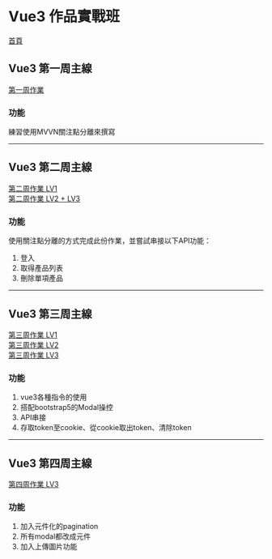 # Vue3 作品實戰班
<a href="https://larrywithmanpower.github.io/vue3-mainProject/">首頁</a>

## Vue3 第一周主線
<a href="https://larrywithmanpower.github.io/vue3-mainProject/week1/index.html">第一周作業</a>

### 功能
練習使用MVVN關注點分離來撰寫

<hr>

## Vue3 第二周主線
<a href="https://larrywithmanpower.github.io/vue3-mainProject/week2/LV1/">第二周作業 LV1</a><br>
<a href="https://larrywithmanpower.github.io/vue3-mainProject/week2/LV2/">第二周作業 LV2 + LV3</a>

### 功能

使用關注點分離的方式完成此份作業，並嘗試串接以下API功能：
1. 登入
2. 取得產品列表
3. 刪除單項產品

<hr>

## Vue3 第三周主線

<a href="https://larrywithmanpower.github.io/vue3-mainProject/week3/LV1/index.html">第三周作業 LV1</a><br>
<a href="https://larrywithmanpower.github.io/vue3-mainProject/week3/LV2/index.html">第三周作業 LV2</a><br>
<a href="https://larrywithmanpower.github.io/vue3-mainProject/week3/LV3/index.html">第三周作業 LV3</a>

### 功能
1. vue3各種指令的使用
2. 搭配bootstrap5的Modal操控
3. API串接
4. 存取token至cookie、從cookie取出token、清除token

<hr>

## Vue3 第四周主線

<a href="https://larrywithmanpower.github.io/vue3-mainProject/week4/index.html">第四周作業 LV3</a>

### 功能
1. 加入元件化的pagination
2. 所有modal都改成元件
3. 加入上傳圖片功能



